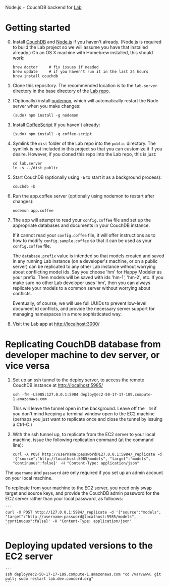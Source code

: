Node.js + CouchDB backend for [Lab](http://github.com/concord-consortium/lab)

# Getting started

0. Install [CouchDB](http://couchdb.apache.org/) and [Node.js](http://nodejs.org/) if you haven't already. (Node.js is required to build the Lab project so we will assume you have that installed already.) On an OS X machine with Homebrew installed, this should work:

    ```
    brew doctor     # fix issues if needed
    brew update     # if you haven't run it in the last 24 hours
    brew install couchdb
    ```

1. Clone this repository. The recommended location is to the `lab.server` directory in the base directory of the [Lab repo](http://github.com/concord-consortium/lab).

2. (Optionally) install [nodemon](http://github.com/remy/nodemon), which will automatically restart the Node server when you make changes:

    ```
    (sudo) npm install -g nodemon
    ```

3. Install [CoffeeScript](http://coffeescript.org/) If you haven't already:

    ```
    (sudo) npm install -g coffee-script
    ```

4. Symlink the `dist` folder of the Lab repo into the `public` directory. The symlink is not included in this project so that you can customize it if you desire. However, if you cloned this repo into the Lab repo, this is just:

    ```
    cd lab.server
    ln -s ../dist public
    ```

5. Start CouchDB (optionally using `-b` to start it as a background process):

    ```
    couchdb -b
    ```

6. Run the app.coffee server (optionally using nodemon to restart after changes):

    ```
    nodemon app.coffee
    ```

7. The app will attempt to read your `config.coffee` file and set up the appropriate
   databases and documents in your CouchDB instance.

   If it cannot read your `config.coffee` file, it will offer instructions as to how
   to modify `config.sample.coffee` so that it can be used as your `config.coffee` file.

   The `database.prefix` value is intended so that models created and saved in any running
   Lab instance (on a developer's machine, or on a public server) can be replicated to any
   other Lab instance without worrying about conflicting model ids. Say you choose 'hm'
   for Happy Modeler as your prefix. Then models will be saved with ids 'hm-1', 'hm-2', etc.
   If you make sure no other Lab developer uses 'hm', then you can always replicate your
   models to a common server without worrying about conflicts.

   Eventually, of course, we will use full UUIDs to prevent low-level document id conflicts,
   and provide the necessary server support for managing namespaces in a more sophisticated
   way.

8. Visit the Lab app at [http://localhost:3000/](http://localhost:3000/)


# Replicating CouchDB database from developer machine to dev server, or vice versa

1. Set up an ssh tunnel to the deploy server, to access the remote CouchDB instance at
   [http://localhost:5985/](http://localhost:5985)

    ```
    ssh -fN -L5985:127.0.0.1:5984 deploy@ec2-50-17-17-189.compute-1.amazonaws.com
    ```

    This will leave the tunnel open in the background. Leave off the `-fN` if you don't mind keeping
    a terminal window open to the EC2 machine (perhaps you just want to replicate once and close the
    tunnel by issuing a Ctrl-C.)


2. With the ssh tunnel up, to replicate from the EC2 server to your local machine, issue the
   following replication command (at the command line):

    ```
    curl -X POST http://username:password@127.0.0.1:5984/_replicate -d '{"source":"http://localhost:5985/models", "target":"models", "continuous":false}' -H "Content-Type: application/json"
    ```

  The `username` and `password` are only required if you set up an admin account on your local machine.

  To replicate from your machine to the EC2 server, you need only swap target and source keys, and provide
  the CouchDB admin password for the EC2 server rather than your local password, as folloows:

    ```
    curl -X POST http://127.0.0.1:5984/_replicate -d '{"source":"models", "target":"http://username:password@localhost:5985/models", "continuous":false}' -H "Content-Type: application/json"
    ```

# Deploying updated versions to the EC2 server

    ```
    ssh deploy@ec2-50-17-17-189.compute-1.amazonaws.com "cd /var/www; git pull; sudo restart lab.dev.concord.org"
    ```
